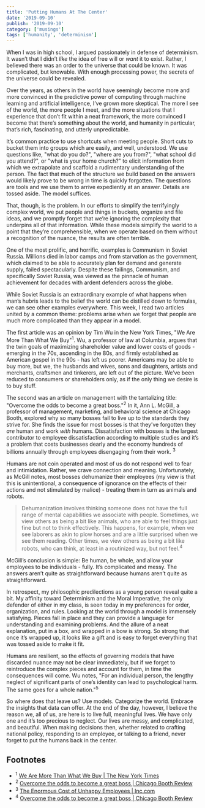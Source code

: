 ```yaml
---
title: 'Putting Humans At The Center'
date: '2019-09-10'
publish: '2019-09-10'
category: ['musings']
tags: ['humanity', 'determinism']
---
```


When I was in high school, I argued passionately in defense of determinism. It wasn’t that I didn’t _like_ the idea of free will or _want_ it to exist. Rather, I believed there was an order to the universe that could be known. It was complicated, but knowable. With enough processing power, the secrets of the universe could be revealed.

Over the years, as others in the world have seemingly become more and more convinced in the predictive power of computing through machine learning and artificial intelligence, I’ve grown more skeptical. The more I see of the world, the more people I meet, and the more situations that I experience that don’t fit within a neat framework, the more convinced I become that there’s something about the world, and humanity in particular, that’s rich, fascinating, and utterly unpredictable.

It’s common practice to use shortcuts when meeting people. Short cuts to bucket them into groups which are easily, and well, understood. We use questions like, "what do you do?", "where are you from?", "what school did you attend?", or "what is your home church?" to elicit information from which we extrapolate and scaffold a rudimentary understanding of the person. The fact that much of the structure we build based on the answers would likely prove to be wrong in time is quickly forgotten. The questions are tools and we use them to arrive expediently at an answer. Details are tossed aside. The model suffices.

That, though, is the problem. In our efforts to simplify the terrifyingly complex world, we put people and things in buckets, organize and file ideas, and we promptly forget that we’re ignoring the complexity that underpins all of that information. While these models simplify the world to a point that they’re comprehensible, when we operate based on them without a recognition of the nuance, the results are often terrible.

One of the most prolific, and horrific, examples is Communism in Soviet Russia. Millions died in labor camps and from starvation as the government, which claimed to be able to accurately plan for demand and generate supply, failed spectacularly. Despite these failings, Communism, and specifically Soviet Russia, was viewed as the pinnacle of human achievement for decades with ardent defenders across the globe.

While Soviet Russia is an extraordinary example of what happens when man’s hubris leads to the belief the world can be distilled down to formulas, we can see other examples everywhere. This week, I read two articles united by a common theme: problems arise when we forget that people are much more complicated than they appear in a model.

The first article was an opinion by Tim Wu in the New York Times, "We Are More Than What We Buy"<sup>1</sup>. Wu, a professor of law at Columbia, argues that the twin goals of maximizing shareholder value and lower costs of goods - emerging in the 70s, ascending in the 80s, and firmly established as American gospel in the 90s - has left us poorer. Americans may be able to buy more, but we, the husbands and wives, sons and daughters, artists and merchants, craftsmen and tinkerers, are left out of the picture. We’ve been reduced to consumers or shareholders only, as if the only thing we desire is to buy stuff.

The second was an article on management with the tantalizing title: "Overcome the odds to become a great boss."<sup>2</sup> In it, Ann L. McGill, a professor of management, marketing, and behavioral science at Chicago Booth, explored why so many bosses fail to live up to the standards they strive for. She finds the issue for most bosses is that they’ve forgotten they _are_ human and work _with_ humans. Dissatisfaction with bosses is the largest contributor to employee dissatisfaction according to multiple studies and it’s a problem that costs businesses dearly and the economy hundreds of billions annually through employees disengaging from their work. <sup>3</sup>

Humans are not coin operated and most of us do not respond well to fear and intimidation. Rather, we crave connection and meaning. Unfortunately, as McGill notes, most bosses dehumanize their employees (my view is that this is unintentional, a consequence of ignorance on the effects of their actions and not stimulated by malice) - treating them in turn as animals and robots.

> Dehumanization involves thinking someone does not have the full range of mental capabilities we associate with people. Sometimes, we view others as being a bit like animals, who are able to feel things just fine but not to think effectively. This happens, for example, when we see laborers as akin to plow horses and are a little surprised when we see them reading. Other times, we view others as being a bit like robots, who can think, at least in a routinized way, but not feel.<sup>4</sup>

McGill’s conclusion is simple: Be human, be whole, and allow your employees to be individuals - fully. It’s complicated and messy. The answers aren’t quite as straightforward because humans aren’t quite as straightforward.

In retrospect, my philosophic predilections as a young person reveal quite a bit. My affinity toward Determinism and the Moral Imperative, the only defender of either in my class, is seen today in my preferences for order, organization, and rules. Looking at the world through a model is immensely satisfying. Pieces fall in place and they can provide a language for understanding and examining problems. And the allure of a neat explanation, put in a box, and wrapped in a bow is strong. So strong that once it’s wrapped up, it looks like a gift and is easy to forget everything that was tossed aside to make it fit.

Humans are resilient, so the effects of governing models that have discarded nuance may not be clear immediately, but if we forget to reintroduce the complex pieces and account for them, in time the consequences will come. Wu notes, "For an individual person, the lengthy neglect of significant parts of one’s identity can lead to psychological harm. The same goes for a whole nation."<sup>5</sup>

So where does that leave us? Use models. Categorize the world. Embrace the insights that data can offer. At the end of the day, however, I believe the reason we, all of us, are here is to live full, meaningful lives. We have only one and it’s too precious to neglect. Our lives are messy, and complicated, and beautiful. When making decisions then, whether related to crafting national policy, responding to an employee, or talking to a friend, never forget to put the humans back in the center.

## Footnotes

-   <sup>1</sup> [ We Are More Than What We Buy | The New York Times](https://www.nytimes.com/2019/08/26/opinion/economy-identity-consumers.html)
-   <sup>2</sup> [Overcome the odds to become a great boss | Chicago Booth Review](https://review.chicagobooth.edu/behavioral-science/2019/article/overcome-odds-become-great-boss)
-   <sup>3</sup> [The Enormous Cost of Unhappy Employees | Inc.com](https://www.inc.com/ariana-ayu/the-enormous-cost-of-unhappy-employees.html)
-   <sup>4</sup> [Overcome the odds to become a great boss | Chicago Booth Review](https://review.chicagobooth.edu/behavioral-science/2019/article/overcome-odds-become-great-boss)
